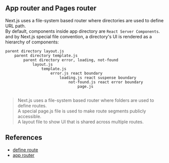 ## App router and Pages router
Next.js uses a file-system based router where directories are used to define URL path.      
By default, components inside app directory are `React Server Components`.    
and by Next.js special file convention, a directory's UI is rendered as a hierarchy of components:
```
parent directory layout.js   
    parent directory template.js 
        parent directory error, loading, not-found  
            layout.js
                template.js
                    error.js react boundary
                        loading.js react suspense boundary
                            not-found.js react error boundary
                                page.js
                            
```

> Next.js uses a file-system based router where folders are used to define routes.     
> A special page.js file is used to make route segments publicly accessible.     
> A layout file to show UI that is shared across multiple routes.

## References
- [define route](https://nextjs.org/docs/app/building-your-application/routing/defining-routes)
- [app router](https://nextjs.org/docs/app/building-your-application/routing)